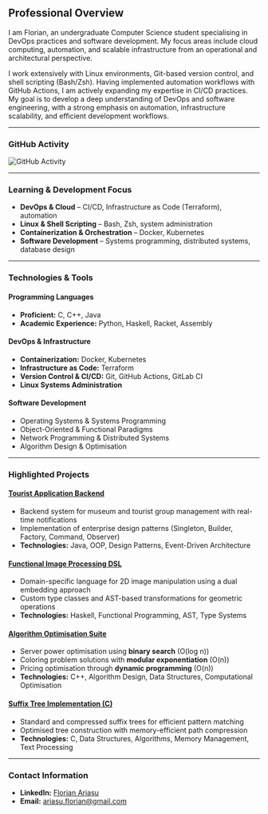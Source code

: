 ## Professional Overview  

I am Florian, an undergraduate Computer Science student specialising in DevOps practices and software development. My focus areas include cloud computing, automation, and scalable infrastructure from an operational and architectural perspective.

I work extensively with Linux environments, Git-based version control, and shell scripting (Bash/Zsh). Having implemented automation workflows with GitHub Actions, I am actively expanding my expertise in CI/CD practices. My goal is to develop a deep understanding of DevOps and software engineering, with a strong emphasis on automation, infrastructure scalability, and efficient development workflows.

---

### GitHub Activity  
![GitHub Activity](https://github-readme-stats.vercel.app/api?username=florian-ariasu&show_icons=true&hide_title=true&count_private=true&hide_border=true&theme=transparent&hide_rank=true&include_all_commits=true)  

---

### Learning & Development Focus  
- **DevOps & Cloud** – CI/CD, Infrastructure as Code (Terraform), automation  
- **Linux & Shell Scripting** – Bash, Zsh, system administration  
- **Containerization & Orchestration** – Docker, Kubernetes  
- **Software Development** – Systems programming, distributed systems, database design  

---

### Technologies & Tools  

#### **Programming Languages**  
- **Proficient:** C, C++, Java  
- **Academic Experience:** Python, Haskell, Racket, Assembly  

#### **DevOps & Infrastructure**  
- **Containerization:** Docker, Kubernetes  
- **Infrastructure as Code:** Terraform  
- **Version Control & CI/CD:** Git, GitHub Actions, GitLab CI  
- **Linux Systems Administration**  

#### **Software Development**  
- Operating Systems & Systems Programming  
- Object-Oriented & Functional Paradigms  
- Network Programming & Distributed Systems  
- Algorithm Design & Optimisation  

---

### Highlighted Projects  

#### [Tourist Application Backend](https://github.com/florian-ariasu/tourist-application-backend)  
* Backend system for museum and tourist group management with real-time notifications  
* Implementation of enterprise design patterns (Singleton, Builder, Factory, Command, Observer)  
* **Technologies:** Java, OOP, Design Patterns, Event-Driven Architecture  

#### [Functional Image Processing DSL](https://github.com/florian-ariasu/functional-image-processing-dsl)  
* Domain-specific language for 2D image manipulation using a dual embedding approach  
* Custom type classes and AST-based transformations for geometric operations  
* **Technologies:** Haskell, Functional Programming, AST, Type Systems  

#### [Algorithm Optimisation Suite](https://github.com/florian-ariasu/algorithm-optimisation-suite)  
* Server power optimisation using **binary search** (O(log n))  
* Coloring problem solutions with **modular exponentiation** (O(n))  
* Pricing optimisation through **dynamic programming** (O(n))  
* **Technologies:** C++, Algorithm Design, Data Structures, Computational Optimisation  

#### [Suffix Tree Implementation (C)](https://github.com/florian-ariasu/suffix-tree-implementation)  
* Standard and compressed suffix trees for efficient pattern matching  
* Optimised tree construction with memory-efficient path compression  
* **Technologies:** C, Data Structures, Algorithms, Memory Management, Text Processing  

---

### Contact Information  
- **LinkedIn:** [Florian Ariașu](https://linkedin.com/in/florianariasu)  
- **Email:** ariasu.florian@gmail.com
